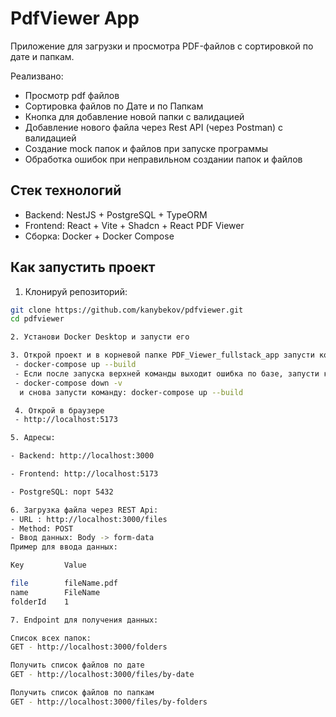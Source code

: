 # PdfViewer App 

Приложение для загрузки и просмотра PDF-файлов с сортировкой по дате и папкам. 

Реализвано:
- Просмотр pdf файлов
- Сортировка файлов по Дате и по Папкам
- Кнопка для добавление новой папки с валидацией
- Добавление нового файла через Rest API (через Postman) с валидацией
- Создание mock папок и файлов при запуске программы
- Обработка ошибок при неправильном создании папок и файлов


##  Стек технологий
- Backend: NestJS + PostgreSQL + TypeORM
- Frontend: React + Vite + Shadcn + React PDF Viewer
- Сборка: Docker + Docker Compose

## Как запустить проект

1. Клонируй репозиторий:
```bash
git clone https://github.com/kanybekov/pdfviewer.git
cd pdfviewer

2. Установи Docker Desktop и запусти его

3. Открой проект и в корневой папке PDF_Viewer_fullstack_app запусти команду в терминале
 - docker-compose up --build
 - Если после запуска верхней команды выходит ошибка по базе, запусти команду
 - docker-compose down -v
  и снова запусти команду: docker-compose up --build

 4. Открой в браузере 
 - http://localhost:5173

5. Адресы:

- Backend: http://localhost:3000

- Frontend: http://localhost:5173

- PostgreSQL: порт 5432

6. Загрузка файла через REST Api:
- URL : http://localhost:3000/files
- Method: POST
- Ввод данных: Body -> form-data
Пример для ввода данных:

Key         Value

file        fileName.pdf
name        FileName
folderId    1

7. Endpoint для получения данных:

Список всех папок:
GET - http://localhost:3000/folders  

Получить список файлов по дате
GET - http://localhost:3000/files/by-date

Получить список файлов по папкам
GET - http://localhost:3000/files/by-folders


